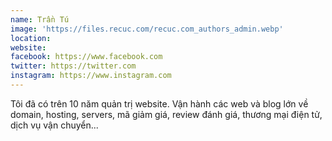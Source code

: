 ```yaml
---
name: Trần Tú
image: 'https://files.recuc.com/recuc.com_authors_admin.webp'
location:
website:
facebook: https://www.facebook.com
twitter: https://twitter.com
instagram: https://www.instagram.com
---
```

Tôi đã có trên 10 năm quản trị website. Vận hành các web và blog lớn về domain, hosting, servers, mã giảm giá, review đánh giá, thương mại điện tử, dịch vụ vận chuyển...
